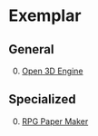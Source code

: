 # Exemplar

## General

0. [Open 3D Engine](https://www.o3de.org/)

## Specialized

0. [RPG Paper Maker](http://rpg-paper-maker.com/)

